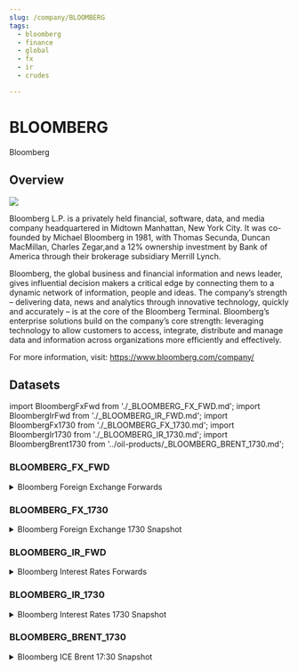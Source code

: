 ```yaml
---
slug: /company/BLOOMBERG
tags:
  - bloomberg
  - finance
  - global
  - fx
  - ir
  - crudes  

---
```


BLOOMBERG
============================================================

Bloomberg

## Overview

![](/img/data/bloomberg.png)

Bloomberg L.P. is a privately held financial, software, data, and media company headquartered in Midtown Manhattan, New York City. It was co-founded by Michael Bloomberg in 1981, with Thomas Secunda, Duncan MacMillan, Charles Zegar,and a 12% ownership investment by Bank of America through their brokerage subsidiary Merrill Lynch.

Bloomberg, the global business and financial information and news leader, gives influential decision makers a critical edge by connecting them to a dynamic network of information, people and ideas. The company’s strength – delivering data, news and analytics through innovative technology, quickly and accurately – is at the core of the Bloomberg Terminal. Bloomberg’s enterprise solutions build on the company’s core strength: leveraging technology to allow customers to access, integrate, distribute and manage data and information across organizations more efficiently and effectively.

For more information, visit: https://www.bloomberg.com/company/

## Datasets
import BloombergFxFwd from './_BLOOMBERG_FX_FWD.md';
import BloombergIrFwd from './_BLOOMBERG_IR_FWD.md';
import BloombergFx1730 from './_BLOOMBERG_FX_1730.md';
import BloombergIr1730 from './_BLOOMBERG_IR_1730.md';
import BloombergBrent1730 from '../oil-products/_BLOOMBERG_BRENT_1730.md';

### BLOOMBERG_FX_FWD
<details>
<summary>Bloomberg Foreign Exchange Forwards</summary>
<BloombergFxFwd/>
</details>

### BLOOMBERG_FX_1730
<details>
<summary>Bloomberg Foreign Exchange 1730 Snapshot</summary>
<BloombergFx1730/>
</details>

### BLOOMBERG_IR_FWD
<details>
<summary>Bloomberg Interest Rates Forwards</summary>
<BloombergFxFwd/>
</details>

### BLOOMBERG_IR_1730
<details>
<summary>Bloomberg Interest Rates 1730 Snapshot</summary>
<BloombergIr1730/>
</details>

### BLOOMBERG_BRENT_1730
<details>
<summary>Bloomberg ICE Brent 17:30 Snapshot</summary>
<BloombergBrent1730/>
</details>
